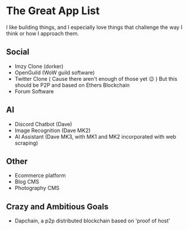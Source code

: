 # The Great App List
I like building things, and I especially love things that challenge the way I think or how I approach them. 

## Social 
- Imzy Clone (dorker)
- OpenGuild (WoW guild software)
- Twitter Clone ( Cause there aren't enough of those yet :wink: ) But this should be P2P and based on Ethers Blockchain
- Forum Software

## AI
- Discord Chatbot (Dave)
- Image Recognition (Dave MK2)
- AI Assistant (Dave MK3, with MK1 and MK2 incorporated with web scraping)

## Other
- Ecommerce platform
- Blog CMS
- Photography CMS

## Crazy and Ambitious Goals
- Dapchain, a p2p distributed blockchain based on 'proof of host'
